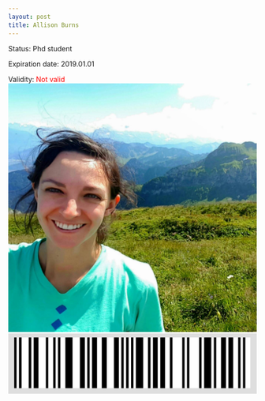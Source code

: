 ```yaml
---
layout: post
title: Allison Burns
---
```


Status: Phd student

Expiration date: 2019.01.01

Validity: <font color="red"> Not valid</font> 
![](/members/img/Allison_Burns.png)
![](/members/img/bar.png)

